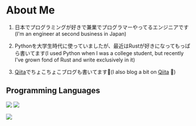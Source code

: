 # About Me

1. 日本でプログラミングが好きで兼業でプログラマーやってるエンジニアです(I'm an engineer at second business in Japan)

2. Pythonを大学生時代に使っていましたが、最近はRustが好きになってもっぱら書いてます(I used Python when I was a college student, but recently I've grown fond of Rust and write exclusively in it)

3. [Qiita](https://qiita.com/sotanengel)でちょこちょこブログも書いてます👀(I also blog a bit on [Qiita](https://qiita.com/sotanengel) 👀)

## Programming Languages

![](https://github-readme-stats.vercel.app/api/top-langs?username=sotanengel&show_icons=true&locale=en&layout=compact)
![](http://github-profile-summary-cards.vercel.app/api/cards/profile-details?username=sotanengel&theme=default)

<img src="https://skillicons.dev/icons?i=python,rust,wasm" /> <br /><br />
